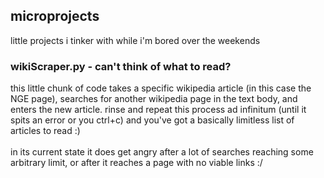 ## microprojects
little projects i tinker with while i'm bored over the weekends

### wikiScraper.py - can't think of what to read?
this little chunk of code takes a specific wikipedia article (in this case the NGE page), searches for another wikipedia page in the text body, and enters the new article. rinse and repeat this process ad infinitum (until it spits an error or you ctrl+c) and you've got a basically limitless list of articles to read :)\
\
in its current state it does get angry after a lot of searches reaching some arbitrary limit, or after it reaches a page with no viable links :/
